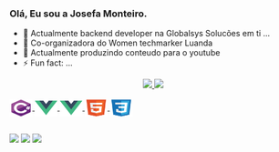 ### Olá, Eu sou a Josefa Monteiro. 


- 🔭 Actualmente backend developer na Globalsys Solucões em ti ...
- 🌱 Co-organizadora do Women techmarker Luanda
- 🌱 Actualmente produzindo conteudo para o youtube
- ⚡ Fun fact: ...

<div align="center">
  <a href="https://github.com/JosefaMonteiro28">
  <img height="180em" src="https://github-readme-stats.vercel.app/api?username=JosefaMonteiro28&show_icons=true&theme=dracula&include_all_commits=true&count_private=true"/>
  <img height="180em" src="https://github-readme-stats.vercel.app/api/top-langs/?username=JosefaMonteiro28&layout=compact&langs_count=7&theme=dracula"/>
</div>
  
  <div style="display: inline_block"><br>
   <img align="center" alt="josefa-Csharp" height="30" width="40" src="https://raw.githubusercontent.com/devicons/devicon/master/icons/csharp/csharp-original.svg">
   <img align="center" alt="josefa-vueJs" height="30" width="40" src="https://raw.githubusercontent.com/devicons/devicon/master/icons/vuejs/vuejs-original.svg">
   <img align="center" alt="josefa-vueJs" height="30" width="40" src="https://raw.githubusercontent.com/devicons/devicon/master/icons/vuejs/vuejs-original.svg">
   <img align="center" alt="Rafa-HTML" height="30" width="40" src="https://raw.githubusercontent.com/devicons/devicon/master/icons/html5/html5-original.svg">
   <img align="center" alt="Rafa-CSS" height="30" width="40" src="https://raw.githubusercontent.com/devicons/devicon/master/icons/css3/css3-original.svg">
 </div> 
  
  ##
  
<div> 
  <a href="https://www.youtube.com/channel/UCrvkb0hqSTyxlSjrG4cfxRA" target="_blank"><img src="https://img.shields.io/badge/YouTube-FF0000?style=for-the-badge&logo=youtube&logoColor=white" target="_blank"></a>
  <a href="https://www.instagram.com/josefa__monteiro/" target="_blank"><img src="https://img.shields.io/badge/-Instagram-%23E4405F?style=for-the-badge&logo=instagram&logoColor=white" target="_blank"></a>
  <a href="https://www.linkedin.com/in/josefa-monteiro-bab2a918a/" target="_blank"><img src="https://img.shields.io/badge/-LinkedIn-%230077B5?style=for-the-badge&logo=linkedin&logoColor=white" target="_blank"></a> 
 
</div>
